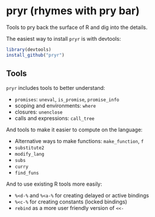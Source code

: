 # pryr (rhymes with pry bar)

Tools to pry back the surface of R and dig into the details. 

The easiest way to install `pryr` is with devtools:

```R
library(devtools)
install_github("pryr")
```

## Tools

`pryr` includes tools to better understand:

* `promises`: `uneval`, `is_promise`, `promise_info`
* scoping and environments: `where`
* closures: `unenclose`
* calls and expressions: `call_tree`

And tools to make it easier to compute on the language:

* Alternative ways to make functions: `make_function`, `f`
* `substitute2`
* `modify_lang`
* `subs`
* `curry`
* `find_funs`

And to use existing R tools more easily:

* `%<d-%` and `%<a-%` for creating delayed or active bindings
* `%<c-%` for creating constants (locked bindings)
* `rebind` as a more user friendly version of `<<-`